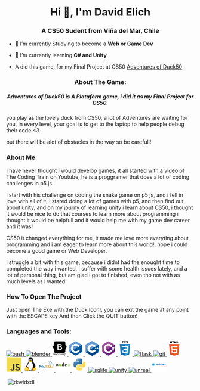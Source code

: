 <h1 align="center">Hi 👋, I'm David Elich</h1>
<h3 align="center">A CS50 Sudent from Viña del Mar, Chile</h3>

- 🔭 I’m currently Studying to become a **Web or Game Dev**

- 🌱 I’m currently learning **C# and Unity**

- A did this game, for my Final Project at CS50 [Adventures of Duck50](https://github.com/DavidxDl/MyFinalCS50Project)

<h3 align="center">About The Game:</h3>
<h5 align="center">
  Adventures of Duck50 is A Plataform game, i did it as my Final Project for CS50.
</h5>
<p align="left">
  you play as the lovely duck from CS50, a lot of Adventures are waiting for you, in every level, your goal is to get to the laptop to help people debug their code <3
</p>
<p>
  but there will be alot of obstacles in the way so be carefull!
</p>

<h3>About Me</h3>
<p>I have never thought i would develop games, it all started with a video of The Coding Train on Youtube, he is a proggramer that does a lot of coding challenges in p5.js.</p>
<p>i start with his challenge on coding the snake game on p5 js, and i fell in love with all of it, i stared doing a lot of games with p5, and then find out about unity, and on my journy of learning unity i learn about CS50, i thought it would be nice to do that courses to learn more about programming i thought it would be helpfull and it would help me with my game dev career and it was!</p>
<p>
  CS50 it changed everything for me, it made me love more everyting about programming and i am eager to learn more about this world!, hope i could become a good game or Web Developer.
</p>
<p>
  i struggle a bit with this game, because i didnt had the enought time to completed the way i wanted, i suffer with some health issues lately, and a lot of personal thing, but am glad i got to finished, even tho not with as much levels as i wanted.
</p>

<h3>How To Open The Project</h3>
<p>Just open The Exe with the Duck Icon!, you can exit the game at any point with the ESCAPE key And then Click the QUIT button!</p>

<h3 align="left">Languages and Tools:</h3>
<p align="left"> <a href="https://www.gnu.org/software/bash/" target="_blank" rel="noreferrer"> <img src="https://www.vectorlogo.zone/logos/gnu_bash/gnu_bash-icon.svg" alt="bash" width="40" height="40"/> </a> <a href="https://www.blender.org/" target="_blank" rel="noreferrer"> <img src="https://download.blender.org/branding/community/blender_community_badge_white.svg" alt="blender" width="40" height="40"/> </a> <a href="https://getbootstrap.com" target="_blank" rel="noreferrer"> <img src="https://raw.githubusercontent.com/devicons/devicon/master/icons/bootstrap/bootstrap-plain-wordmark.svg" alt="bootstrap" width="40" height="40"/> </a> <a href="https://www.cprogramming.com/" target="_blank" rel="noreferrer"> <img src="https://raw.githubusercontent.com/devicons/devicon/master/icons/c/c-original.svg" alt="c" width="40" height="40"/> </a> <a href="https://www.w3schools.com/cpp/" target="_blank" rel="noreferrer"> <img src="https://raw.githubusercontent.com/devicons/devicon/master/icons/cplusplus/cplusplus-original.svg" alt="cplusplus" width="40" height="40"/> </a> <a href="https://www.w3schools.com/cs/" target="_blank" rel="noreferrer"> <img src="https://raw.githubusercontent.com/devicons/devicon/master/icons/csharp/csharp-original.svg" alt="csharp" width="40" height="40"/> </a> <a href="https://www.w3schools.com/css/" target="_blank" rel="noreferrer"> <img src="https://raw.githubusercontent.com/devicons/devicon/master/icons/css3/css3-original-wordmark.svg" alt="css3" width="40" height="40"/> </a> <a href="https://flask.palletsprojects.com/" target="_blank" rel="noreferrer"> <img src="https://www.vectorlogo.zone/logos/pocoo_flask/pocoo_flask-icon.svg" alt="flask" width="40" height="40"/> </a> <a href="https://git-scm.com/" target="_blank" rel="noreferrer"> <img src="https://www.vectorlogo.zone/logos/git-scm/git-scm-icon.svg" alt="git" width="40" height="40"/> </a> <a href="https://www.w3.org/html/" target="_blank" rel="noreferrer"> <img src="https://raw.githubusercontent.com/devicons/devicon/master/icons/html5/html5-original-wordmark.svg" alt="html5" width="40" height="40"/> </a> <a href="https://developer.mozilla.org/en-US/docs/Web/JavaScript" target="_blank" rel="noreferrer"> <img src="https://raw.githubusercontent.com/devicons/devicon/master/icons/javascript/javascript-original.svg" alt="javascript" width="40" height="40"/> </a> <a href="https://www.linux.org/" target="_blank" rel="noreferrer"> <img src="https://raw.githubusercontent.com/devicons/devicon/master/icons/linux/linux-original.svg" alt="linux" width="40" height="40"/> </a> <a href="https://www.mysql.com/" target="_blank" rel="noreferrer"> <img src="https://raw.githubusercontent.com/devicons/devicon/master/icons/mysql/mysql-original-wordmark.svg" alt="mysql" width="40" height="40"/> </a> <a href="https://nodejs.org" target="_blank" rel="noreferrer"> <img src="https://raw.githubusercontent.com/devicons/devicon/master/icons/nodejs/nodejs-original-wordmark.svg" alt="nodejs" width="40" height="40"/> </a> <a href="https://www.python.org" target="_blank" rel="noreferrer"> <img src="https://raw.githubusercontent.com/devicons/devicon/master/icons/python/python-original.svg" alt="python" width="40" height="40"/> </a> <a href="https://www.sqlite.org/" target="_blank" rel="noreferrer"> <img src="https://www.vectorlogo.zone/logos/sqlite/sqlite-icon.svg" alt="sqlite" width="40" height="40"/> </a> <a href="https://unity.com/" target="_blank" rel="noreferrer"> <img src="https://www.vectorlogo.zone/logos/unity3d/unity3d-icon.svg" alt="unity" width="40" height="40"/> </a> <a href="https://unrealengine.com/" target="_blank" rel="noreferrer"> <img src="https://raw.githubusercontent.com/kenangundogan/fontisto/036b7eca71aab1bef8e6a0518f7329f13ed62f6b/icons/svg/brand/unreal-engine.svg" alt="unreal" width="40" height="40"/> </a> <a href="https://webpack.js.org" target="_blank" rel="noreferrer"> <img src="https://raw.githubusercontent.com/devicons/devicon/d00d0969292a6569d45b06d3f350f463a0107b0d/icons/webpack/webpack-original-wordmark.svg" alt="webpack" width="40" height="40"/> </a> </p>

<p>&nbsp;<img align="center" src="https://github-readme-stats.vercel.app/api?username=davidxdl&show_icons=true&locale=en" alt="davidxdl" /></p>
